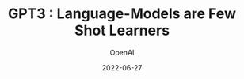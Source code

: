 ---
layout: seminar-post
title: "GPT3 : Language-Models are Few Shot Learners"
subtitle: 'OpenAI'
categories: NLP
tags: [Language Modeling]
date: 2022-06-27
pdf_url: 'https://drive.google.com/file/d/1ttVLxYqddcgIQGLVQJ-5uWQUoMXKDRcQ/preview'
---